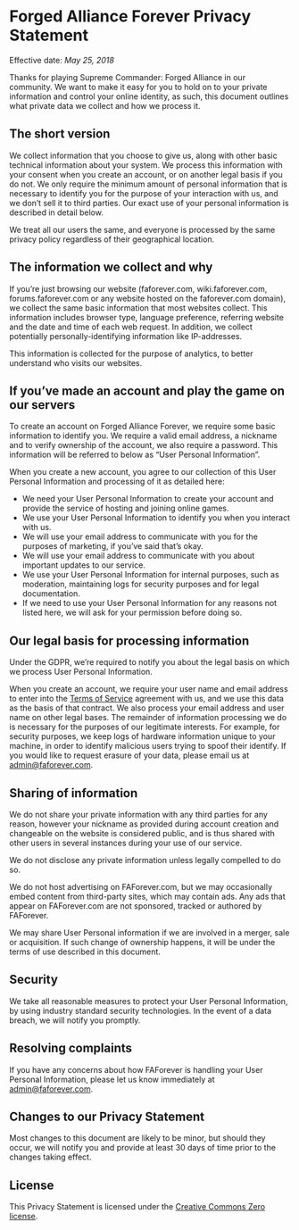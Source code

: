 # Forged Alliance Forever Privacy Statement

Effective date: _May 25, 2018_

Thanks for playing Supreme Commander: Forged Alliance in our community. We want to make it easy for you to hold on to your private information and control your online identity, as such, this document outlines what private data we collect and how we process it.

## The short version

We collect information that you choose to give us, along with other basic technical information about your system. We process this information with your consent when you create an account, or on another legal basis if you do not. We only require the minimum amount of personal information that is necessary to identify you for the purpose of your interaction with us, and we don’t sell it to third parties. Our exact use of your personal information is described in detail below.

We treat all our users the same, and everyone is processed by the same privacy policy regardless of their geographical location.

## The information we collect and why

If you’re just browsing our website (faforever.com, wiki.faforever.com, forums.faforever.com or any website hosted on the faforever.com domain), we collect the same basic information that most websites collect. This information includes browser type, language preference, referring website and the date and time of each web request. In addition, we collect potentially personally-identifying information like IP-addresses.

This information is collected for the purpose of analytics, to better understand who visits our websites.

## If you’ve made an account and play the game on our servers

To create an account on Forged Alliance Forever, we require some basic information to identify you. We require a valid email address, a nickname and to verify ownership of the account, we also require a password. This information will be referred to below as “User Personal Information”.

When you create a new account, you agree to our collection of this User Personal Information and processing of it as detailed here:

 - We need your User Personal Information to create your account and provide the service of hosting and joining online games.
 - We use your User Personal Information to identify you when you interact with us.
 - We will use your email address to communicate with you for the purposes of marketing, if you’ve said that’s okay.
 - We will use your email address to communicate with you about important updates to our service.
 - We use your User Personal Information for internal purposes, such as moderation, maintaining logs for security purposes and for legal documentation.
 - If we need to use your User Personal Information for any reasons not listed here, we will ask for your permission before doing so.

## Our legal basis for processing information

Under the GDPR, we’re required to notify you about the legal basis on which we process User Personal Information.

When you create an account, we require your user name and email address to enter into the [Terms of Service](https://www.faforever.com/tos) agreement with us, and we use this data as the basis of that contract. We also process your email address and user name on other legal bases.
The remainder of information processing we do is necessary for the purposes of our legitimate interests. For example, for security purposes, we keep logs of hardware information unique to your machine, in order to identify malicious users trying to spoof their identify.
If you would like to request erasure of your data, please email us at [admin@faforever.com](mailto:admin@faforever.com).

## Sharing of information
We do not share your private information with any third parties for any reason, however your nickname as provided during account creation and changeable on the website is considered public, and is thus shared with other users in several instances during your use of our service.

We do not disclose any private information unless legally compelled to do so.

We do not host advertising on FAForever.com, but we may occasionally embed content from third-party sites, which may contain ads. Any ads that appear on FAForever.com are not sponsored, tracked or authored by FAForever.

We may share User Personal information if we are involved in a merger, sale or acquisition. If such change of ownership happens, it will be under the terms of use described in this document.

## Security
We take all reasonable measures to protect your User Personal Information, by using industry standard security technologies. In the event of a data breach, we will notify you promptly.

## Resolving complaints

If you have any concerns about how FAForever is handling your User Personal Information, please let us know immediately at [admin@faforever.com](mailto:admin@faforever.com).

## Changes to our Privacy Statement

Most changes to this document are likely to be minor, but should they occur, we will notify you and provide at least 30 days of time prior to the changes taking effect.

## License

This Privacy Statement is licensed under the [Creative Commons Zero license](https://creativecommons.org/publicdomain/zero/1.0/).
